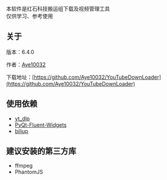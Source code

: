 本软件是红石科技搬运组下载及视频管理工具 		
仅供学习、参考使用

## 关于
版本：6.4.0

作者：[Aye10032](https://github.com/Aye10032)

下载地址：[https://github.com/Aye10032/YouTubeDownLoader](https://github.com/Aye10032/YouTubeDownLoader)

## 使用依赖

- [yt_dlp](https://github.com/yt-dlp/yt-dlp)      
- [PyQt-Fluent-Widgets](https://github.com/zhiyiYo/PyQt-Fluent-Widgets)
- [biliup](https://github.com/biliup/biliup)



## 建议安装的第三方库

- ffmpeg
- PhantomJS